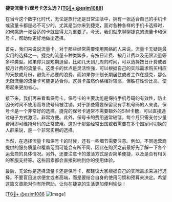 **捷克流量卡/保号卡怎么选？[[TG💪+ @esim1088](https://t.me/s/esim1088)]**

在当今这个数字化时代，无论是旅行还是日常生活中，拥有一张适合自己的手机卡或流量卡都是必不可少的。尤其是当你来到捷克，面对各种各样的手机卡选择时，如何挑选一张合适的卡就显得尤为重要了。今天，我们就来聊聊捷克的流量卡和保号卡，帮助你更好地做出选择。

首先，我们来说说流量卡。对于那些经常需要使用网络的人来说，流量卡无疑是最实用的选择之一。捷克的流量卡种类繁多，有按日计费、按月计费以及无限流量等多种类型。如果你只是短期逗留，比如几天到几周的时间，可以选择按日计费或者按月计费的流量卡。这类卡的优点是灵活性强，可以根据自己的实际需求购买相应的天数或月份，避免不必要的浪费。而如果你计划长期居住或者工作在捷克，那么无限流量的流量卡可能更适合你。这类卡虽然价格相对较高，但胜在性价比高，使用起来更加省心。

接下来，我们再来看看保号卡。保号卡的主要功能是保持手机号码的有效性，防止因长时间不使用而导致号码被注销。对于那些需要保留现有手机号码的人来说，保号卡是一个非常好的选择。捷克的保号卡通常不需要额外的SIM卡槽，可以直接通过电子方式激活，非常方便。此外，保号卡的费用通常较低，每个月只需支付少量费用即可维持号码的正常使用。这对于那些经常出国或者需要在多个国家间切换的人群来说，是一个非常实用的选择。

当然，在选择流量卡和保号卡的时候，还有一些细节需要注意。例如，不同运营商提供的服务质量和覆盖范围可能会有所不同，因此在购买之前最好先了解一下各个运营商的具体情况。另外，还要注意卡的激活方式是否简单便捷，以及是否有相关的客服支持等。这些因素都会直接影响到你的使用体验。

最后，无论你是选择流量卡还是保号卡，都建议大家根据自己的实际需求来进行选择。不要盲目追求便宜或者高端，而是要结合自身的使用习惯和预算来决定。希望这篇文章能对你有所帮助，让你在捷克的生活更加便利愉快！

[[TG💪+ @esim1088](https://t.me/s/esim1088) ![Image](https://i.postimg.cc/4NQfJmqS/Snipaste-2025-05-13-00-14-12.png)]